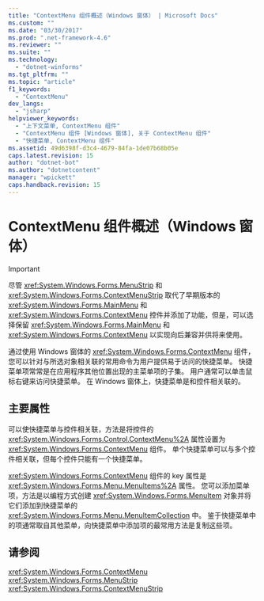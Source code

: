 ```yaml
---
title: "ContextMenu 组件概述（Windows 窗体） | Microsoft Docs"
ms.custom: ""
ms.date: "03/30/2017"
ms.prod: ".net-framework-4.6"
ms.reviewer: ""
ms.suite: ""
ms.technology: 
  - "dotnet-winforms"
ms.tgt_pltfrm: ""
ms.topic: "article"
f1_keywords: 
  - "ContextMenu"
dev_langs: 
  - "jsharp"
helpviewer_keywords: 
  - "上下文菜单, ContextMenu 组件"
  - "ContextMenu 组件 [Windows 窗体], 关于 ContextMenu 组件"
  - "快捷菜单, ContextMenu 组件"
ms.assetid: 49d6398f-d3c4-4679-84fa-1de07b68b05e
caps.latest.revision: 15
author: "dotnet-bot"
ms.author: "dotnetcontent"
manager: "wpickett"
caps.handback.revision: 15
---
```

# ContextMenu 组件概述（Windows 窗体）
> [!IMPORTANT]
>  尽管 <xref:System.Windows.Forms.MenuStrip> 和 <xref:System.Windows.Forms.ContextMenuStrip> 取代了早期版本的 <xref:System.Windows.Forms.MainMenu> 和 <xref:System.Windows.Forms.ContextMenu> 控件并添加了功能，但是，可以选择保留 <xref:System.Windows.Forms.MainMenu> 和 <xref:System.Windows.Forms.ContextMenu> 以实现向后兼容并供将来使用。  
  
 通过使用 Windows 窗体的 <xref:System.Windows.Forms.ContextMenu> 组件，您可以针对与所选对象相关联的常用命令为用户提供易于访问的快捷菜单。  快捷菜单项常常是在应用程序其他位置出现的主菜单项的子集。  用户通常可以单击鼠标右键来访问快捷菜单。  在 Windows 窗体上，快捷菜单是和控件相关联的。  
  
## 主要属性  
 可以使快捷菜单与控件相关联，方法是将控件的 <xref:System.Windows.Forms.Control.ContextMenu%2A> 属性设置为 <xref:System.Windows.Forms.ContextMenu> 组件。  单个快捷菜单可以与多个控件相关联，但每个控件只能有一个快捷菜单。  
  
 <xref:System.Windows.Forms.ContextMenu> 组件的 key 属性是 <xref:System.Windows.Forms.Menu.MenuItems%2A> 属性。  您可以添加菜单项，方法是以编程方式创建 <xref:System.Windows.Forms.MenuItem> 对象并将它们添加到快捷菜单的 <xref:System.Windows.Forms.Menu.MenuItemCollection> 中。  鉴于快捷菜单中的项通常取自其他菜单，向快捷菜单中添加项的最常用方法是复制这些项。  
  
## 请参阅  
 <xref:System.Windows.Forms.ContextMenu>   
 <xref:System.Windows.Forms.MenuStrip>   
 <xref:System.Windows.Forms.ContextMenuStrip>